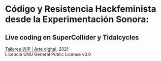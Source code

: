 # Código y Resistencia Hackfeminista desde la Experimentación Sonora:  
## Live coding en SuperCollider y Tidalcycles
[Talleres WIP | Arte digital](https://wipartedigital.com/2021/06/21/codigo-y-resistencia-hackfeminista-desde-la-experimentacion-sonora/), 2021   
Licencia GNU General Public License v3.0  
  
